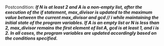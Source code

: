 Postcondition: ***If N is at least 2 and A is a non-empty list, after the execution of the if statement, max_divisor is updated to the maximum value between the current max_divisor and gcd // i while maintaining the initial state of the program variables. If A is an empty list or N is less than 2, max_divisor remains the first element of list A, gcd is at least 1, and i is 2. In all cases, the program variables are updated accordingly based on the conditions specified.***
